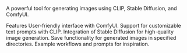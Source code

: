 A powerful tool for generating images using CLIP, Stable Diffusion, and ComfyUI.

Features
User-friendly interface with ComfyUI.
Support for customizable text prompts with CLIP.
Integration of Stable Diffusion for high-quality image generation.
Save functionality for generated images in specified directories.
Example workflows and prompts for inspiration.
